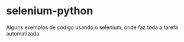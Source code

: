 # selenium-python
 Alguns exemplos de código usando o selenium, onde faz toda a tarefa automatizada.
